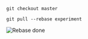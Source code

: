 ```git checkout master```

```git pull --rebase experiment```

![Rebase done](/resources/images/rebase_done.png)
